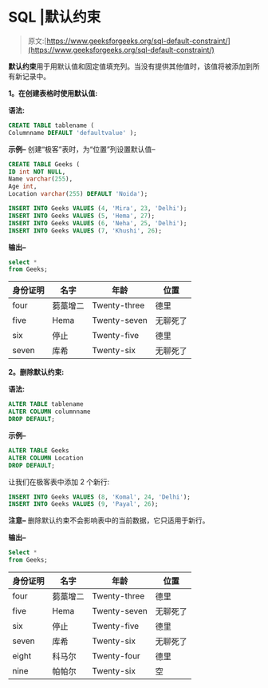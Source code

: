 # SQL |默认约束

> 原文:[https://www.geeksforgeeks.org/sql-default-constraint/](https://www.geeksforgeeks.org/sql-default-constraint/)

**默认约束**用于用默认值和固定值填充列。当没有提供其他值时，该值将被添加到所有新记录中。

**1。在创建表格时使用默认值:**

**语法:**

```sql
CREATE TABLE tablename (
Columnname DEFAULT 'defaultvalue' );
```

**示例–**
创建“极客”表时，为“位置”列设置默认值–

```sql
CREATE TABLE Geeks (
ID int NOT NULL,
Name varchar(255),
Age int,
Location varchar(255) DEFAULT 'Noida');
```

```sql
INSERT INTO Geeks VALUES (4, 'Mira', 23, 'Delhi');
INSERT INTO Geeks VALUES (5, 'Hema', 27);
INSERT INTO Geeks VALUES (6, 'Neha', 25, 'Delhi');
INSERT INTO Geeks VALUES (7, 'Khushi', 26);
```

**输出–**

```sql
select *
from Geeks;
```

<center>

| 身份证明 | 名字 | 年龄 | 位置 |
| --- | --- | --- | --- |
| four | 蒭藁增二 | Twenty-three | 德里 |
| five | Hema | Twenty-seven | 无聊死了 |
| six | 停止 | Twenty-five | 德里 |
| seven | 库希 | Twenty-six | 无聊死了 |

</center>

**2。删除默认约束:**

**语法:**

```sql
ALTER TABLE tablename
ALTER COLUMN columnname 
DROP DEFAULT;
```

**示例–**

```sql
ALTER TABLE Geeks
ALTER COLUMN Location
DROP DEFAULT;
```

让我们在极客表中添加 2 个新行:

```sql
INSERT INTO Geeks VALUES (8, 'Komal', 24, 'Delhi');
INSERT INTO Geeks VALUES (9, 'Payal', 26);
```

**注意–**
删除默认约束不会影响表中的当前数据，它只适用于新行。

**输出–**

```sql
Select * 
from Geeks;
```

<center>

| 身份证明 | 名字 | 年龄 | 位置 |
| --- | --- | --- | --- |
| four | 蒭藁增二 | Twenty-three | 德里 |
| five | Hema | Twenty-seven | 无聊死了 |
| six | 停止 | Twenty-five | 德里 |
| seven | 库希 | Twenty-six | 无聊死了 |
| eight | 科马尔 | Twenty-four | 德里 |
| nine | 帕帕尔 | Twenty-six | 空 |

</center>